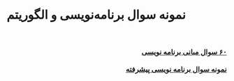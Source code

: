 # نمونه سوال برنامه‌نویسی و الگوریتم
<br>
<div dir="rtl">
<h3>
<a href="https://github.com/EnAnsari/bcp1401/blob/main/more-question/60-question.md">۶۰ سوال مبانی برنامه نویسی</a>
<br>
<br>
<a href="https://github.com/EnAnsari/bcp1401/blob/main/more-question/adv.md">نمونه سوال برنامه نویسی پیشرفته</a>
</h3>
</div>

